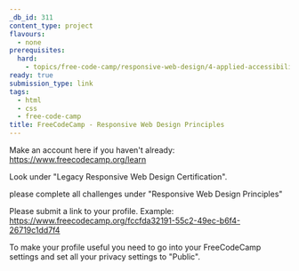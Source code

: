 ```yaml
---
_db_id: 311
content_type: project
flavours:
  - none
prerequisites:
  hard:
    - topics/free-code-camp/responsive-web-design/4-applied-accessibility
ready: true
submission_type: link
tags:
  - html
  - css
  - free-code-camp
title: FreeCodeCamp - Responsive Web Design Principles
---
```


Make an account here if you haven't already: https://www.freecodecamp.org/learn

Look under "Legacy Responsive Web Design Certification".

please complete all challenges under "Responsive Web Design Principles"

Please submit a link to your profile. Example: https://www.freecodecamp.org/fccfda32191-55c2-49ec-b6f4-26719c1dd7f4

To make your profile useful you need to go into your FreeCodeCamp settings and set all your privacy settings to "Public".
